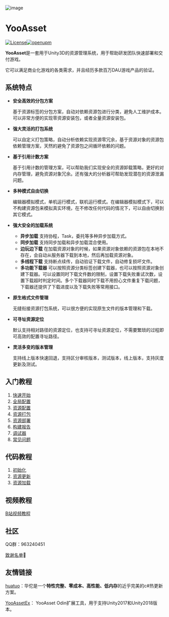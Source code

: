 ![image](https://github.com/tuyoogame/YooAsset/raw/main/Docs/Image/LOGO.png)

# YooAsset

[![License](https://img.shields.io/github/license/tuyoogame/YooAsset)](https://github.com/tuyoogame/YooAsset/blob/master/LICENSE)[![openupm](https://img.shields.io/npm/v/com.tuyoogame.yooasset?label=openupm&registry_uri=https://package.openupm.com)](https://openupm.cn/packages/com.tuyoogame.yooasset/)

**YooAsset**是一套用于Unity3D的资源管理系统，用于帮助研发团队快速部署和交付游戏。

它可以满足商业化游戏的各类需求，并且经历多款百万DAU游戏产品的验证。

## 系统特点
- **安全高效的分包方案**

  基于资源标签的分包方案，自动对依赖资源包进行分类，避免人工维护成本。可以非常方便的实现零资源安装包，或者全量资源安装包。

- **强大灵活的打包系统**

  可以自定义打包策略，自动分析依赖实现资源零冗余，基于资源对象的资源包依赖管理方案，天然的避免了资源包之间循环依赖的问题。

- **基于引用计数方案**

  基于引用计数的管理方案，可以帮助我们实现安全的资源卸载策略，更好的对内存管理，避免资源对象冗余。还有强大的分析器可帮助发现潜在的资源泄漏问题。

- **多种模式自由切换**

  编辑器模拟模式，单机运行模式，联机运行模式。在编辑器模拟模式下，可以不构建资源包来模拟真实环境，在不修改任何代码的情况下，可以自由切换到其它模式。

- **强大安全的加载系统**

  - **异步加载** 支持协程，Task，委托等多种异步加载方式。
  - **同步加载** 支持同步加载和异步加载混合使用。
  - **边玩边下载** 在加载资源对象的时候，如果资源对象依赖的资源包在本地不存在，会自动从服务器下载到本地，然后再加载资源对象。
  - **多线程下载** 支持断点续传，自动验证下载文件，自动修复损坏文件。
  - **多功能下载器** 可以按照资源分类标签创建下载器，也可以按照资源对象创建下载器。可以设置同时下载文件数的限制，设置下载失败重试次数，设置下载超时判定时间。多个下载器同时下载不用担心文件重复下载问题，下载器还提供了下载进度以及下载失败等常用接口。
  
- **原生格式文件管理**

  无缝衔接资源打包系统，可以很方便的实现原生文件的版本管理和下载。
  
- **可寻址资源定位**

  默认支持相对路径的资源定位，也支持可寻址资源定位，不需要繁琐的过程即可高效的配置寻址路径。

- **灵活多变的版本管理**

  支持线上版本快速回退，支持区分审核版本，测试版本，线上版本，支持灰度更新及测试。

## 入门教程
1. [快速开始](https://github.com/tuyoogame/YooAsset/blob/master/Docs/QuickStart.md)
2. [全局配置](https://github.com/tuyoogame/YooAsset/blob/master/Docs/Settings.md)
3. [资源配置](https://github.com/tuyoogame/YooAsset/blob/master/Docs/AssetGrouper.md)
4. [资源打包](https://github.com/tuyoogame/YooAsset/blob/master/Docs/AssetBuilder.md)
5. [资源部署](https://github.com/tuyoogame/YooAsset/blob/master/Docs/AssetDeploy.md)
5. [构建报告](https://github.com/tuyoogame/YooAsset/blob/master/Docs/AssetReporter.md)
5. [调试器](https://github.com/tuyoogame/YooAsset/blob/master/Docs/AssetDebugger.md)
5. [常见问题](https://github.com/tuyoogame/YooAsset/blob/master/Docs/FAQ.md)

## 代码教程
1. [初始化](https://github.com/tuyoogame/YooAsset/blob/master/Docs/CodeTutorial1.md)
2. [资源更新](https://github.com/tuyoogame/YooAsset/blob/master/Docs/CodeTutorial2.md)
3. [资源加载](https://github.com/tuyoogame/YooAsset/blob/master/Docs/CodeTutorial3.md)

## 视频教程

[B站视频教程](https://space.bilibili.com/328590743/channel/seriesdetail?sid=2207858)

## 社区

QQ群：963240451

[致谢名单](https://github.com/tuyoogame/YooAsset/blob/master/Docs/Contributor.md)👯

## 友情链接

[huatuo](https://github.com/focus-creative-games/huatuo)：华佗是一个**特性完整、零成本、高性能、低内存**的近乎完美的c#热更新方案。

[YooAssetEx](https://gitee.com/liu_zhongxiu/yoo-asset-ex/tree/master)： YooAsset Odin扩展工具，用于支持Unity2017和Unity2018版本。

